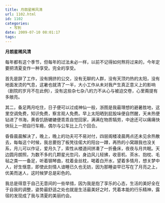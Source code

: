 ```yaml
---
title: 月朗星稀风清
url: 1102.html
id: 1102
categories:
  - 写到
date: 2009-07-10 08:01:17
tags:
---
```


**月朗星稀风清**

  
每年都有这个季节，但每年的过法未必一样，以前不记得如何熬将过来的，今年定要把清夏变作一种享受。完全的享受。  
  
首先是辞了工作，没有拥挤的公交，没有无聊的人群，没有天顶灼热的太阳，没有地面发烫的气息，这暑也就清了一半，大小工作从未对我产生真正意义上的影响（剧院的岁月不在此例），没有这些杂七杂八的力不从心与被迫交卷，心里甭提有多敞亮。  
  
其二，备足两月吃住，日子便可以过成神仙一般，浙图是我最理想的避暑胜地，这里空调免费，知识免费，察言观人免费。早上太阳晒到屁股垛便自然醒，天未热便钻进了书海，黄昏饥肠辘辘便乖乖自觉回家，满满在物质犒劳，中途还可以痛痛快快玩上一把自行车瘾，偶尔与公车比上几个回合。  
  
昏昏晨晨解决了，晚上，晚上的功夫可不易对付，四层阁楼凌晨两点还未见余热散去，每每这个时候，我总要抱了板凳往偌大的阳台一蹲，再热的小窝跟我也没关系，月儿可以作证，爱月久了，索性从楼道间拼凑了一折叠床，夜夜与月共眠。天边圆月朗照，为数不多的几颗星光忽闪，身边风儿轻拂，收音机、茶水、抱枕、毛毡之类一一备足，听着钢琴曲，枕着金丝枕，喝着白开水，望着多情月，想关梦中人，好生惬意，即使此刻情人谙睡已久也无妨，因为那睡姿早已写在了月亮之上，优美而迷人，这时候梦总是彩色的。  
  
我总是得意于自己无意间的一些举措，因为我是抱了享乐的心态，生活的美好全在于自我的调整，姿势最舒适之处也就是生活最美好之时，凭着本能的行乐精神，露宿的发现成了我与清夏的美丽约会。